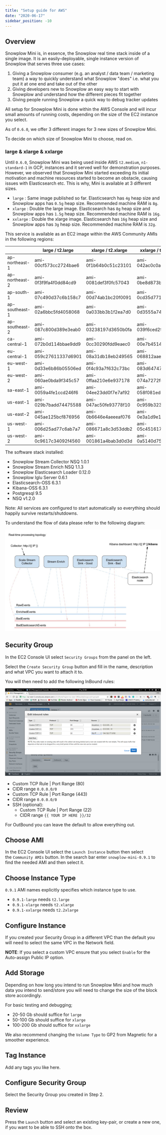 ```yaml
---
title: "Setup guide for AWS"
date: "2020-06-17"
sidebar_position: -10
---
```


## Overview

Snowplow Mini is, in essence, the Snowplow real time stack inside of a single image. It is an easily-deployable, single instance version of Snowplow that serves three use cases:

1. Giving a Snowplow consumer (e.g. an analyst / data team / marketing team) a way to quickly understand what Snowplow "does" i.e. what you put it at one end and take out of the other
2. Giving developers new to Snowplow an easy way to start with Snowplow and understand how the different pieces fit together
3. Giving people running Snowplow a quick way to debug tracker updates

All setup for Snowplow Mini is done within the AWS Console and will incur small amounts of running costs, depending on the size of the EC2 instance you select.

As of `0.6.0`, we offer 3 different images for 3 new sizes of Snowplow Mini.

To decide on which size of Snowplow Mini to choose, read on.

### [](https://github.com/snowplow/snowplow-mini/wiki/Setup-guide-AWS#large--xlarge--xxlarge)large & xlarge & xxlarge

Until `0.6.0`, Snowplow Mini was being used inside AWS `t2.medium`, `n1-standard-1` in GCP, instances and it served well for demonstration purposes. However, we observed that Snowplow Mini started exceeding its initial motivation and machine resources started to become an obstacle, causing issues with Elasticsearch etc. This is why, Mini is available at 3 different sizes.

- `large` : Same image published so far. Elasticsearch has `4g` heap size and Snowplow apps has `0.5g` heap size. Recommended machine RAM is `8g`.
- `xlarge` : Double the large image. Elasticsearch has `8g` heap size and Snowplow apps has `1.5g` heap size. Recommended machine RAM is `16g`.
- `xxlarge` : Double the xlarge image. Elasticsearch has `16g` heap size and Snowplow apps has `3g` heap size. Recommended machine RAM is `32g`.

This service is available as an EC2 image within the AWS Community AMIs in the following regions:

|  | large / t2.large | xlarge / t2.xlarge | xxlarge / t2.xxlarge |
| --- | --- | --- | --- |
| ap-northeast-1 | ami-00cf573cc2724bae6 | ami-0f1b64b0c51c23101 | ami-042ac0c0a6969d0ee |
| ap-northeast-2 | ami-0f3f9fa4f0dd84cd9 | ami-0081def3f0fc57043 | ami-0be8d873bc36dbd20 |
| ap-south-1 | ami-07c490d37c6b158c7 | ami-00d74ab1bc20f0091 | ami-0cd35d771332bc819 |
| ap-southeast-1 | ami-02a6bbc5fd4058068 | ami-0a033bb3b1f2ea7d0 | ami-0d3555a7482a6d0c6 |
| ap-southeast-2 | ami-087c800d389e3eab0 | ami-03238197d3650b0fa | ami-039f6ced297a84a50 |
| ca-central-1 | ami-072b0d114bbae9dd9 | ami-0cc30290fdd9eaec0 | ami-00e7b45147e916149 |
| eu-central-1 | ami-059c27611337d6901 | ami-08a31db18eb249565 | ami-068812aae63898faf |
| eu-west-1 | ami-0d33e6b86b05506ed | ami-0f4c93a7f632c73bc | ami-083d64747dc6f3a1f |
| eu-west-2 | ami-060ae0bda9f345c57 | ami-0ffaa210e6e937178 | ami-074a7272fd080b34d |
| sa-east-1 | ami-0059a4fe1ccd246f6 | ami-04ee23dd0f7e7af92 | ami-058f081edc91fdf64 |
| us-east-1 | ami-029b7badd74475588 | ami-047ac50fe93778f10 | ami-0c959b323e018e00e |
| us-east-2 | ami-045ae125bcf876956 | ami-0b6646e4aeeeaf076 | ami-0e3a1d9e1ad5a6b86 |
| us-west-1 | ami-006d25ad77c6ab7a7 | ami-086671a8c3d53ddb2 | ami-05c45161738e4f7b4 |
| us-west-2 | ami-0c9617c34092f4560 | ami-001861a4bab3d0d3d | ami-0a5140d75585bcd0a |

The software stack installed:

- Snowplow Stream Collector NSQ 1.0.1
- Snowplow Stream Enrich NSQ 1.1.3
- Snowplow Elasticsearch Loader 0.12.0
- Snowplow Iglu Server 0.6.1
- Elasticsearch-OSS 6.3.1
- Kibana-OSS 6.3.1
- Postgresql 9.5
- NSQ v1.2.0

Note: All services are configured to start automatically so everything should happily survive restarts/shutdowns.

To understand the flow of data please refer to the following diagram:

![](images/snowplow-mini-topology.jpg)

## Security Group

In the EC2 Console UI select `Security Groups` from the panel on the left.

Select the `Create Security Group` button and fill in the name, description and what VPC you want to attach it to.

You will then need to add the following InBound rules:

![snowplow-mini-security-group-setup](images/security-groups-setup.png)

- Custom TCP Rule | Port Range (80)
- CIDR range `0.0.0.0/0`
- Custom TCP Rule | Port Range (443)
- CIDR range `0.0.0.0/0`
- SSH (optional):
    - Custom TCP Rule | Port Range (22)
    - CIDR range `{{ YOUR IP HERE }}/32`

For OutBound you can leave the default to allow everything out.

## Choose AMI

In the EC2 Console UI select the `Launch Instance` button then select the `Community AMIs` button. In the search bar enter `snowplow-mini-0.9.1` to find the needed AMI and then select it.

## Choose Instance Type

`0.9.1` AMI names explicitly specifies which instance type to use.

- `0.9.1-large` needs `t2.large`
- `0.9.1-xlarge` needs `t2.xlarge`
- `0.9.1-xxlarge` needs `t2.2xlarge`

## Configure Instance

If you created your Security Group in a different VPC than the default you will need to select the same VPC in the Network field.

**NOTE**: If you select a custom VPC ensure that you select `Enable` for the Auto-assign Public IP option.

## Add Storage

Depending on how long you intend to run Snowplow Mini and how much data you intend to send/store you will need to change the size of the block store accordingly.

For basic testing and debugging;

- 20-50 Gb should suffice for `large`
- 50-100 Gb should suffice for `xlarge`
- 100-200 Gb should suffice for `xxlarge`

We also recommend changing the `Volume Type` to GP2 from Magnetic for a smoother experience.

## Tag Instance

Add any tags you like here.

## Configure Security Group

Select the Security Group you created in Step 2.

## Review

Press the `Launch` button and select an existing key-pair, or create a new one, if you want to be able to SSH onto the box.
